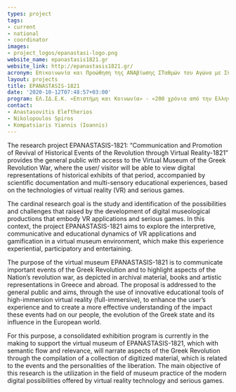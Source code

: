 ```yaml
---
types: project
tags:
- current
- national
- coordinator
images:
- project_logos/epanastasi-logo.png
website_name: epanastasis1821.gr
website_link: http://epanastasis1821.gr/
acronym: Επικοινωνία και Προώθηση της ΑΝΑβίωσης ΣΤαθμών του Αγώνα με Συστήματα εΙκονικής πραγματικότηταΣ-1821
layout: projects
title: EPANASTASIS-1821
date: '2020-10-12T07:48:57+03:00'
program: ΕΛ.ΙΔ.Ε.Κ. «Επιστήμη και Κοινωνία» - «200 χρόνια από την Ελληνική Επανάσταση»
contact:
- Anastasovitis Eleftherios
- Nikolopoulos Spiros
- Kompatsiaris Yiannis (Ioannis)
---
```

<p>
The research project EPANASTASIS-1821: “Communication and Promotion of Revival of Historical Events of the Revolution through Virtual Reality-1821” provides the general public with access to the Virtual Museum of the Greek Revolution War, where the user/ visitor will be able to view digital representations of historical exhibits of that period, accompanied by scientific documentation and multi-sensory educational experiences, based on the technologies of virtual reality (VR) and serious games.
</p>
<p>
The cardinal research goal is the study and identification of the possibilities and challenges that raised by the development of digital museological productions that embody VR applications and serious games. In this context, the project EPANASTASIS-1821 aims to explore the interpretive, communicative and educational dynamics of VR applications and gamification in a virtual museum environment, which make this experience experiential, participatory and entertaining.
</p>
<p>
The purpose of the virtual museum EPANASTASIS-1821 is to communicate important events of the Greek Revolution and to highlight aspects of the Nation’s revolution war, as depicted in archival material, books and artistic representations in Greece and abroad. The proposal is addressed to the general public and aims, through the use of innovative educational tools of high-immersion virtual reality (full-immersive), to enhance the user’s experience and to create a more effective understanding of the impact these events had on our people, the evolution of the Greek state and its influence in the European world.
</p>
<p>
For this purpose, a consolidated exhibition program is currently in the making to support the virtual museum of EPANASTASIS-1821, which with semantic flow and relevance, will narrate aspects of the Greek Revolution through the compilation of a collection of digitized material, which is related to the events and the personalities of the liberation. The main objective of this research is the utilization in the field of museum practice of the modern digital possibilities offered by virtual reality technology and serious games.
</p>

